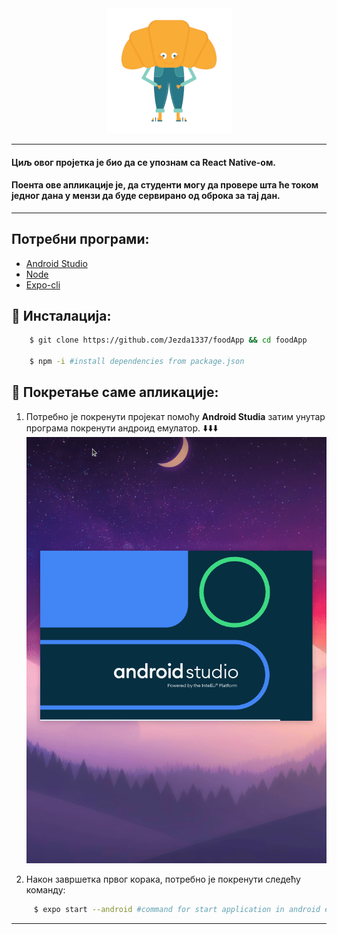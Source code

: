 
<div align="center"><img src="assets/logo.png"/></div>

---

#### Циљ овог пројетка је био да се упознам са **React Native**-ом.
#### Поента ове апликације је, да студенти могу да провере шта ће током једног дана у мензи да буде сервирано од оброка за тај дан.
---

## Потребни програми:
*   [Android Studio](https://developer.android.com/studio)
*   [Node](https://nodejs.org/en/)
*   [Expo-cli](https://docs.expo.io/get-started/installation/)

## :memo: Инсталација:
```bash
    $ git clone https://github.com/Jezda1337/foodApp && cd foodApp

    $ npm -i #install dependencies from package.json 
```


## :rocket: Покретање саме апликације:
1.  Потребно је покренути пројекат помоћу **Android Studia** затим унутар програма покренути андроид емулатор. :arrow_down::arrow_down::arrow_down:
![how to :D](assets/tuts/clip-one.gif)

2.  Након завршетка првог корака, потребно је покренути следећу команду: 
```bash
     $ expo start --android #command for start application in android emulator
```
---
